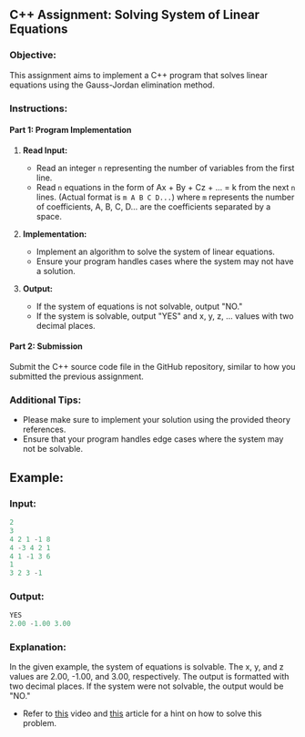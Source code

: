 ## C++ Assignment: Solving System of Linear Equations

### Objective:

This assignment aims to implement a C++ program that solves linear equations using the Gauss-Jordan elimination method.

### Instructions:

#### Part 1: Program Implementation

1. **Read Input:**
   - Read an integer `n` representing the number of variables from the first line.
   - Read `n` equations in the form of Ax + By + Cz + ... = k from the next `n` lines. (Actual format is `m A B C D...`) where `m` represents the number of coefficients, A, B, C, D... are the coefficients separated by a space.

2. **Implementation:**
   - Implement an algorithm to solve the system of linear equations.
   - Ensure your program handles cases where the system may not have a solution.

3. **Output:**
   - If the system of equations is not solvable, output "NO."
   - If the system is solvable, output "YES" and x, y, z, ... values with two decimal places.

#### Part 2: Submission

Submit the C++ source code file in the GitHub repository, similar to how you submitted the previous assignment.

### Additional Tips:

- Please make sure to implement your solution using the provided theory references.
- Ensure that your program handles edge cases where the system may not be solvable.

## Example:

### Input:

```cpp
2
3
4 2 1 -1 8
4 -3 4 2 1
4 1 -1 3 6
1
3 2 3 -1
```

### Output:

```cpp
YES
2.00 -1.00 3.00
```

### Explanation:

In the given example, the system of equations is solvable. The x, y, and z values are 2.00, -1.00, and 3.00, respectively. The output is formatted with two decimal places. If the system were not solvable, the output would be "NO."

- Refer to [this](https://www.youtube.com/watch?v=eDb6iugi6Uk) video and [this](https://mathhints.com/advanced-algebra/solving-systems-using-reduced-row-echelon-form/) article for a hint on how to solve this problem.
